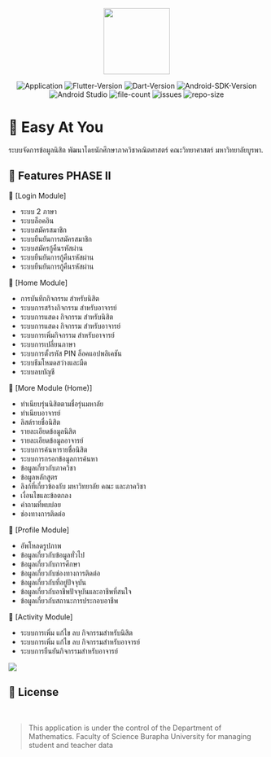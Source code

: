 
<p align="center">
    <img src="https://webzbinaryz.web.app/assets/EZ@U2.png"
        height="130">
</p>
<p align="center">
 
 <img src="https://img.shields.io/static/v1?label=Application&message=1.0.0&color=yellow" alt="Application">
 <img src="https://img.shields.io/static/v1?label=Flutter&message=3.3.10&color=blue" alt="Flutter-Version">
 <img src="https://img.shields.io/static/v1?label=Dart&message=3.3.10&color=blue" alt="Dart-Version">
  <img src="https://img.shields.io/static/v1?label=Android-SDK&message=33.0.1&color=%3Cyellowgreen%3E" alt="Android-SDK-Version"> 
 
  <img src="https://img.shields.io/static/v1?label=Android Studio&message=2021.3&color=%3Cyellowgreen%3E" alt="Android Studio"> 
 
  <img src="https://img.shields.io/github/directory-file-count/math-sci-buu-db-169/project-mobile-ez-at-u" alt="file-count"> 
  
 
  <img src="https://img.shields.io/codeclimate/issues/math-sci-buu-db-169/project-mobile-ez-at-u?style=plastic" alt="issues"> 
  
  <img src="https://img.shields.io/github/repo-size/math-sci-buu-db-169/project-mobile-ez-at-u" alt="repo-size"> 
 

 
</p>


# 📱 Easy At You 
ระบบจัดการข้อมูลนิสิต พัฒนาโดยนักศึกษาภาควิชาคณิตศาสตร์ คณะวิทยาศาสตร์ มหาวิทยาลัยบูรพา.



## 🎉 Features PHASE II

📌 [Login Module]
- ระบบ 2 ภาษา
- ระบบล็อคอิน
- ระบบสมัครสมาชิก
- ระบบยืนยันการสมัครสมาชิก
- ระบบสมัครกู้คืนรหัสผ่าน
- ระบบยืนยันการกู้คืนรหัสผ่าน
- ระบบยืนยันการกู้คืนรหัสผ่าน

📌 [Home Module]
- การบันทึกกิจกรรม สำหรับนิสิต
- ระบบการสร้างกิจกรรม สำหรับอาจารย์
- ระบบการแสดง กิจกรรม สำหรับนิสิต
- ระบบการแสดง กิจกรรม สำหรับอาจารย์
- ระบบการเพิ่มกิจกรรม สำหรับอาจารย์
- ระบบการเปลี่ยนภาษา
- ระบบการตั้งรหัส PIN ล็อคแอปพลิเคชัน
- ระบบธีมโหมดสว่างและมืด
- ระบบลบบัญชี

📌 [More Module (Home)]
 - ทำเนียบรุ่นนิสิตตามชื่อรุ่นมหาลัย
 - ทำเนียบอาจารย์
 - ลิสต์รายชื่อนิสิต
 - รายละเอียดข้อมูลนิสิต
 - รายละเอียดข้อมูลอาจารย์
 - ระบบการค้นหารายชื่อนิสิต
 - ระบบการกรอกข้อมูลการค้นหา
 - ข้อมูลเกี่ยวกับภาควิชา
 - ข้อมูลหลักสูตร
 - ลิงก์ที่เกี่ยวข้องกับ มหาวิทยาลัย คณะ และภาควิชา
 - เงื่อนไขและข้อตกลง
 - คำถามที่พบบ่อย
 - ช่องทางการติดต่อ
 
📌 [Profile Module]
 - อัพโหลดรูปภาพ
 - ข้อมูลเกี่ยวกับข้อมูลทั่วไป
 - ข้อมูลเกี่ยวกับการศึกษา
 - ข้อมูลเกี่ยวกับช่องทางการติดต่อ
 - ข้อมูลเกี่ยวกับที่อยู่ปัจจุบัน
 - ข้อมูลเกี่ยวกับอาชีพปัจจุบันและอาชีพที่สนใจ
 - ข้อมูลเกี่ยวกับสถานะการประกอบอาชีพ
 
📌 [Activity Module]
- ระบบการเพิ่ม แก้ไข ลบ กิจกรรมสำหรับนิสิต
- ระบบการเพิ่ม แก้ไข ลบ กิจกรรมสำหรับอาจารย์
- ระบบการยืนยันกิจกรรมสำหรับอาจารย์

<img src="https://drive.google.com/uc?id=1YC2i1lgW7vOniTx3qLKXjMgt3H1UwUix" />




##  🔏 License

<br>

> 
> 
> This application is under the control of the Department of Mathematics. Faculty of Science Burapha University for managing student and teacher data
> 
> 








